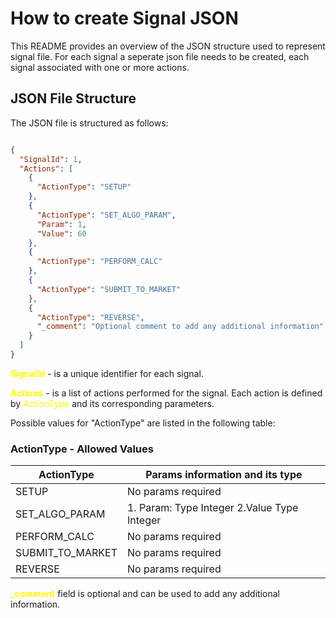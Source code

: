 # How to create Signal JSON

This README provides an overview of the JSON structure used to represent signal file. For each signal a seperate
json file needs to be created, each signal associated with one or more actions.

## JSON File Structure

The JSON file is structured as follows:

```json

{
  "SignalId": 1,
  "Actions": [
    {
      "ActionType": "SETUP"
    },
    {
      "ActionType": "SET_ALGO_PARAM",
      "Param": 1,
      "Value": 60
    },
    {
      "ActionType": "PERFORM_CALC"
    },
    {
      "ActionType": "SUBMIT_TO_MARKET"
    },
    {
      "ActionType": "REVERSE",
      "_comment": "Optional comment to add any additional information"
    }
  ]
}
```

<span style="color:yellow"><b>SignalId</b></span> - is a unique identifier for each signal.

<span style="color:yellow"><b>Actions</b></span> - is a list of actions performed for the signal. Each action is
defined by <span  style="color:yellow">ActionType</span> and its corresponding parameters.


Possible values for "ActionType" are listed in the following table:

### ActionType - Allowed Values

| ActionType       | Params information and its type             |
|------------------|---------------------------------------------|
| SETUP            | No params required                          |
| SET_ALGO_PARAM   | 1. Param: Type Integer 2.Value Type Integer |
| PERFORM_CALC     | No params required                          |
| SUBMIT_TO_MARKET | No params required                          |
| REVERSE          | No params required                          |

<span style="color:yellow"><b>_comment</b></span> field is optional and can be used to add any additional information.



